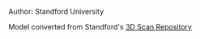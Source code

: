 Author: Standford University

Model converted from Standford's [3D Scan Repository](http://www.graphics.stanford.edu/data/3Dscanrep/)
